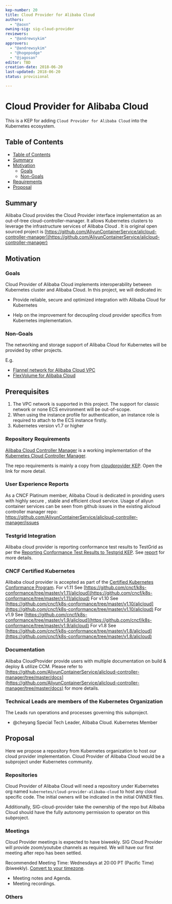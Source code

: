 ```yaml
---
kep-number: 20
title: Cloud Provider for Alibaba Cloud
authors:
  - "@aoxn"
owning-sig: sig-cloud-provider
reviewers:
  - "@andrewsykim"
approvers:
  - "@andrewsykim"
  - "@hogepodge"
  - "@jagosan"
editor: TBD
creation-date: 2018-06-20
last-updated: 2018-06-20
status: provisional

---
```


# Cloud Provider for Alibaba Cloud

This is a KEP for adding ```Cloud Provider for Alibaba Cloud``` into the Kubernetes ecosystem.

## Table of Contents

<!-- toc -->

* [Table of Contents](#table-of-contents)
* [Summary](#summary)
* [Motivation](#motivation)
    * [Goals](#goals)
    * [Non-Goals](#non-goals)
* [Requirements](#requirements)
* [Proposal](#proposal)

<!-- /toc -->

## Summary

Alibaba Cloud provides the Cloud Provider interface implementation as an out-of-tree cloud-controller-manager. It allows Kubernetes clusters to leverage the infrastructure services of Alibaba Cloud .
It is original open sourced project is [https://github.com/AliyunContainerService/alicloud-controller-manager](https://github.com/AliyunContainerService/alicloud-controller-manager)

## Motivation

### Goals

Cloud Provider of Alibaba Cloud  implements interoperability between Kubernetes cluster and Alibaba Cloud. In this project, we will dedicated in:
- Provide reliable, secure and optimized integration with Alibaba Cloud for Kubernetes

- Help on the improvement for decoupling cloud provider specifics from Kubernetes implementation.



### Non-Goals

The networking and storage support of Alibaba Cloud for Kubernetes will be provided by other projects.

E.g.

* [Flannel network for Alibaba Cloud VPC](https://github.com/coreos/flannel)
* [FlexVolume for Alibaba Cloud](https://github.com/AliyunContainerService/flexvolume)


## Prerequisites

1. The VPC network is supported in this project. The support for classic network or none ECS environment will be out-of-scope.
2. When using the instance profile for authentication, an instance role is required to attach to the ECS instance firstly.
3. Kubernetes version v1.7 or higher

### Repository Requirements

[Alibaba Cloud Controller Manager](https://github.com/AliyunContainerService/alicloud-controller-manager) is a working implementation of the [Kubernetes Cloud Controller Manager](https://kubernetes.io/docs/tasks/administer-cluster/running-cloud-controller/).

The repo requirements is mainly a copy from [cloudprovider KEP](https://github.com/kubernetes/community/blob/master/keps/sig-cloud-provider/0002-cloud-controller-manager.md#repository-requirements). Open the link for more detail.

### User Experience Reports
As a CNCF Platinum member, Alibaba Cloud is dedicated in providing users with highly secure , stable and efficient cloud service.
Usage of aliyun container services can be seen from github issues in the existing alicloud controller manager repo: https://github.com/AliyunContainerService/alicloud-controller-manager/issues

### Testgrid Integration
 Alibaba cloud provider is reporting conformance test results to TestGrid as per the [Reporting Conformance Test Results to Testgrid KEP](https://github.com/kubernetes/community/blob/master/keps/sig-cloud-provider/0018-testgrid-conformance-e2e.md).
 See [report](https://k8s-testgrid.appspot.com/conformance-alibaba-cloud-provider#Alibaba%20Cloud%20Provider,%20v1.10) for more details.

### CNCF Certified Kubernetes
 Alibaba cloud provider is accepted as part of the [Certified Kubernetes Conformance Program](https://github.com/cncf/k8s-conformance).
 For v1.11 See [https://github.com/cncf/k8s-conformance/tree/master/v1.11/alicloud](https://github.com/cncf/k8s-conformance/tree/master/v1.11/alicloud)
 For v1.10 See [https://github.com/cncf/k8s-conformance/tree/master/v1.10/alicloud](https://github.com/cncf/k8s-conformance/tree/master/v1.10/alicloud)
 For v1.9 See [https://github.com/cncf/k8s-conformance/tree/master/v1.9/alicloud](https://github.com/cncf/k8s-conformance/tree/master/v1.9/alicloud)
 For v1.8 See [https://github.com/cncf/k8s-conformance/tree/master/v1.8/alicloud](https://github.com/cncf/k8s-conformance/tree/master/v1.8/alicloud)

### Documentation
 
 Alibaba CloudProvider provide users with multiple documentation on build & deploy & utilize CCM. Please refer to [https://github.com/AliyunContainerService/alicloud-controller-manager/tree/master/docs](https://github.com/AliyunContainerService/alicloud-controller-manager/tree/master/docs) for more details.
 
### Technical Leads are members of the Kubernetes Organization

The Leads run operations and processes governing this subproject.

-  @cheyang Special Tech Leader, Alibaba Cloud. Kubernetes Member

## Proposal

Here we propose a repository from Kubernetes organization to host our cloud provider implementation.  Cloud Provider of Alibaba Cloud would be a subproject under Kubernetes community.

### Repositories

Cloud Provider of Alibaba Cloud will need a repository under Kubernetes org named ```kubernetes/cloud-provider-alibaba-cloud``` to host any cloud specific code.
The initial owners will be indicated in the initial OWNER files.

Additionally, SIG-cloud-provider take the ownership of the repo but Alibaba Cloud should have the fully autonomy permission to operator on this subproject.

### Meetings

Cloud Provider meetings is expected to have biweekly. SIG Cloud Provider will provide zoom/youtube channels as required. We will have our first meeting after repo has been settled.

Recommended Meeting Time: Wednesdays at 20:00 PT (Pacific Time) (biweekly). [Convert to your timezone](http://www.thetimezoneconverter.com/?t=20:00&tz=PT%20%28Pacific%20Time%29).
- Meeting notes and Agenda.
- Meeting recordings.


### Others
